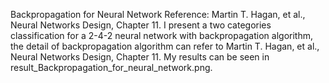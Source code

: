 Backpropagation for Neural Network
Reference: Martin T. Hagan, et al., Neural Networks Design, Chapter 11.
I present a two categories classification for a 2-4-2 neural network with backpropagation algorithm, the detail of backpropagation algorithm can refer to Martin T. Hagan, et al., Neural Networks Design, Chapter 11.
My results can be seen in result_Backpropagation_for_neural_network.png.